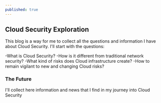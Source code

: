 ```yaml
---
published: true
---
```


## Cloud Security Exploration

This blog is a way for me to collect all the questions and information I have about Cloud Security. I'll start with the questions:

-What is Cloud Security?
-How is it different from traditional network security?
-What kind of risks does Cloud infrastructure create?
-How to remain vigilant to new and changing Cloud risks?

### The Future

I'll collect here information and news that I find in my journey into Cloud Security
